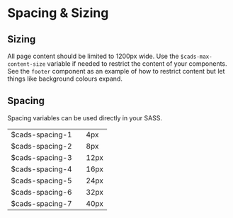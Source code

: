 # Spacing & Sizing

## Sizing

All page content should be limited to 1200px wide. Use the `$cads-max-content-size` variable if needed to restrict the content of your components. See the `footer` component as an example of how to restrict content but let things like background colours expand.

## Spacing

Spacing variables can be used directly in your SASS.

<table class="cads-styleguide__table">
<tbody>
	<tr>
		<td>$cads-spacing-1</td>
		<td><div class="cads-styleguide__spacing-block cads-styleguide__spacing-block--spacing-1" /></td>
		<td>4px</td>
	</tr>
	<tr>
		<td>$cads-spacing-2</td>
		<td><div class="cads-styleguide__spacing-block cads-styleguide__spacing-block--spacing-2" /></td>
		<td>8px</td>
	</tr>
	<tr>
		<td>$cads-spacing-3</td>
		<td><div class="cads-styleguide__spacing-block cads-styleguide__spacing-block--spacing-3" /></td>
		<td>12px</td>
	</tr>
	<tr>
		<td>$cads-spacing-4</td>
		<td><div class="cads-styleguide__spacing-block cads-styleguide__spacing-block--spacing-4" /></td>
		<td>16px</td>
	</tr>
	<tr>
		<td>$cads-spacing-5</td>
		<td><div class="cads-styleguide__spacing-block cads-styleguide__spacing-block--spacing-5" /></td>
		<td>24px</td>
	</tr>
	<tr>
		<td>$cads-spacing-6</td>
		<td><div class="cads-styleguide__spacing-block cads-styleguide__spacing-block--spacing-6" /></td>
		<td>32px</td>
	</tr>
	<tr>
		<td>$cads-spacing-7</td>
		<td><div class="cads-styleguide__spacing-block cads-styleguide__spacing-block--spacing-7" /></td>
		<td>40px</td>
	</tr>
</tbody>
</table>
